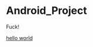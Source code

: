 # Android_Project
Fuck!

[hello world](https://github.com/VegasLemon/Android_Project/blob/master/image/hello_world%20(2).png)
